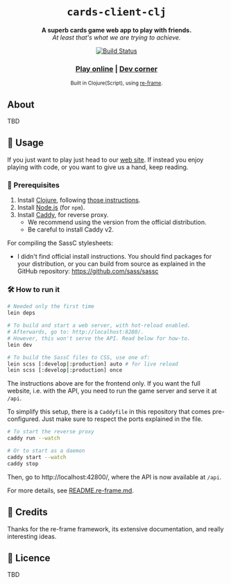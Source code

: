 <div align="center">

  <h1><code>cards-client-clj</code></h1>

  <strong>A superb cards game web app to play with friends.</strong>
  <br>
  <i>At least that's what we are trying to achieve.</i>

  <p>
    <a href="https://travis-ci.org/totorigolo/cards-client-rs">
      <img src="https://api.travis-ci.com/totorigolo/cards-client-rs.svg?branch=master" alt="Build Status" />
    </a>
  </p>

  <h3>
    <a href="https://cards.busy.ovh/">Play online</a>
    <span> | </span>
    <a href="#">Dev corner</a>
  </h3>

  <sub>Built in Clojure(Script), using [re-frame](https://day8.github.io/re-frame/).</sub>
</div>

## About

TBD

## 🚴 Usage

If you just want to play just head to our [web site](https://cards.busy.ovh/).
If instead you enjoy playing with code, or you want to give us a hand, keep
reading.

### 🐑 Prerequisites

1. Install [Clojure](https://clojure.org/), following [those instructions](https://purelyfunctional.tv/guide/how-to-install-clojure/).
2. Install [Node.js](https://nodejs.org/) (for `npm`).
3. Install [Caddy](https://caddyserver.com/docs/download), for reverse proxy.
   * We recommend using the version from the official distribution.
   * Be careful to install Caddy v2.

For compiling the SassC stylesheets:
- I didn't find official install instructions. You should find packages for your
  distribution, or you can build from source as explained in the GitHub
  repository: https://github.com/sass/sassc

### 🛠️ How to run it

```bash
# Needed only the first time
lein deps

# To build and start a web server, with hot-reload enabled.
# Afterwards, go to: http://localhost:8280/.
# However, this won't serve the API. Read below for how-to.
lein dev

# To build the SassC files to CSS, use one of:
lein scss [:develop|:production] auto # for live reload
lein scss [:develop|:production] once
```

The instructions above are for the frontend only. If you want the full website,
i.e. with the API, you need to run the game server and serve it at `/api`.

To simplify this setup, there is a `Caddyfile` in this repository that comes
pre-configured. Just make sure to respect the ports explained in the file.

```bash
# To start the reverse proxy
caddy run --watch

# Or to start as a daemon
caddy start --watch
caddy stop
```

Then, go to http://localhost:42800/, where the API is now available at `/api`.

For more details, see [README.re-frame.md](./README.re-frame.md).

## 🙏 Credits

Thanks for the re-frame framework, its extensive documentation, and really
interesting ideas.

## 📜 Licence

TBD
